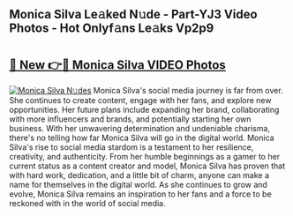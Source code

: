 ## Monica Silva Le𝚊ked N𝚞de - Part-YJ3 Video Photos - Hot Onlyf𝚊ns Le𝚊ks Vp2p9

# <h2><a href="http://ac3782.deff.icu/?id=Monica+Silva">🔗 New 👉🔴 Monica Silva VIDEO Photos</a></h2>

[![Monica Silva N𝚞des](https://i.imgur.com/rIISA9y.gif)](http://ac3782.deff.icu/?id=Monica+Silva)
Monica Silva's social media journey is far from over. She continues to create content, engage with her fans, and explore new opportunities. Her future plans include expanding her brand, collaborating with more influencers and brands, and potentially starting her own business. With her unwavering determination and undeniable charisma, there's no telling how far Monica Silva will go in the digital world. Monica Silva's rise to social media stardom is a testament to her resilience, creativity, and authenticity. From her humble beginnings as a gamer to her current status as a content creator and model, Monica Silva has proven that with hard work, dedication, and a little bit of charm, anyone can make a name for themselves in the digital world. As she continues to grow and evolve, Monica Silva remains an inspiration to her fans and a force to be reckoned with in the world of social media.
